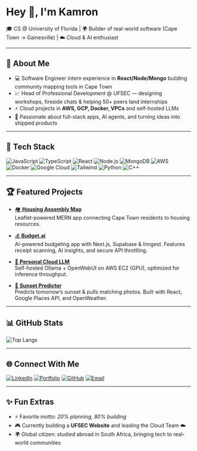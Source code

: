 # Hey 👋, I'm Kamron

🎓 CS @ University of Florida | 🌍 Builder of real-world software (Cape Town → Gainesville) | ☁️ Cloud & AI enthusiast

---

## 🚀 About Me
- 💻 Software Engineer intern experience in **React/Node/Mongo** building community mapping tools in Cape Town  
- 📈 Head of Professional Development @ UFSEC — designing workshops, fireside chats & helping 50+ peers land internships  
- ⚡ Cloud projects in **AWS, GCP, Docker, VPCs** and self-hosted LLMs  
- 🎯 Passionate about full-stack apps, AI agents, and turning ideas into shipped products  

---

## 🔨 Tech Stack
![JavaScript](https://img.shields.io/badge/JavaScript-F7DF1E?style=for-the-badge&logo=javascript&logoColor=black)
![TypeScript](https://img.shields.io/badge/TypeScript-3178C6?style=for-the-badge&logo=typescript&logoColor=white)
![React](https://img.shields.io/badge/React-20232a?style=for-the-badge&logo=react&logoColor=61DAFB)
![Node.js](https://img.shields.io/badge/Node.js-339933?style=for-the-badge&logo=node.js&logoColor=white)
![MongoDB](https://img.shields.io/badge/MongoDB-4EA94B?style=for-the-badge&logo=mongodb&logoColor=white)
![AWS](https://img.shields.io/badge/AWS-232F3E?style=for-the-badge&logo=amazonaws&logoColor=white)
![Docker](https://img.shields.io/badge/Docker-2496ED?style=for-the-badge&logo=docker&logoColor=white)
![Google Cloud](https://img.shields.io/badge/Google_Cloud-4285F4?style=for-the-badge&logo=googlecloud&logoColor=white)
![Tailwind](https://img.shields.io/badge/Tailwind_CSS-38B2AC?style=for-the-badge&logo=tailwind-css&logoColor=white)
![Python](https://img.shields.io/badge/Python-3776AB?style=for-the-badge&logo=python&logoColor=white)
![C++](https://img.shields.io/badge/C++-00599C?style=for-the-badge&logo=cplusplus&logoColor=white)

---

## 🏆 Featured Projects

- [🏘️ **Housing Assembly Map**](https://kamronarabi.com)  
  Leaflet-powered MERN app connecting Cape Town residents to housing resources.

- [💰 **Budget.ai**](https://budgetaifinance.vercel.app/)  
  AI-powered budgeting app with Next.js, Supabase & Inngest. Features receipt scanning, AI insights, and secure API throttling.

- [🤖 **Personal Cloud LLM**](https://kamronarabisummer25.vercel.app/)  
  Self-hosted Ollama + OpenWebUI on AWS EC2 (GPU), optimized for inference throughput.

- [🌅 **Sunset Predictor**](https://github.com/kamronarabi/sunset-app)  
  Predicts tomorrow’s sunset & pulls matching photos. Built with React, Google Places API, and OpenWeather.

---

## 📊 GitHub Stats
![Top Langs](https://github-readme-stats.vercel.app/api/top-langs/?username=kamronarabi&layout=compact&theme=radical)

---

## 🌐 Connect With Me
[![LinkedIn](https://img.shields.io/badge/LinkedIn-0A66C2?style=for-the-badge&logo=linkedin&logoColor=white)](https://www.linkedin.com/in/kamron-arabi-039520329/)
[![Portfolio](https://img.shields.io/badge/Portfolio-000000?style=for-the-badge&logo=vercel&logoColor=white)](https://kamronarabi.com)
[![GitHub](https://img.shields.io/badge/GitHub-181717?style=for-the-badge&logo=github&logoColor=white)](https://github.com/kamronarabi)
[![Email](https://img.shields.io/badge/Email-D14836?style=for-the-badge&logo=gmail&logoColor=white)](mailto:kamronarabi@gmail.com)

---

## ✨ Fun Extras
- ⚡ Favorite motto: *20% planning, 80% building*  
- 🎮 Currently building a **UFSEC Website** and leading the Cloud Team ☁️
- 🌍 Global citizen: studied abroad in South Africa, bringing tech to real-world communities  

<!--
**kamronarabi/kamronarabi** is a ✨ _special_ ✨ repository because its `README.md` (this file) appears on your GitHub profile.

Here are some ideas to get you started:

- 🔭 I’m currently working on ...
- 🌱 I’m currently learning ...
- 👯 I’m looking to collaborate on ...
- 🤔 I’m looking for help with ...
- 💬 Ask me about ...
- 📫 How to reach me: ...
- 😄 Pronouns: ...
- ⚡ Fun fact: ...
-->
